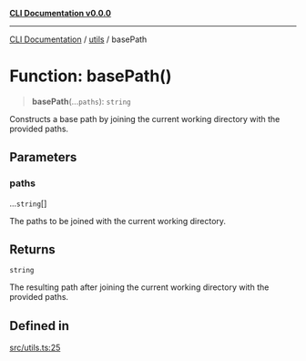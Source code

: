 [**CLI Documentation v0.0.0**](../../README.md)

***

[CLI Documentation](../../modules.md) / [utils](../README.md) / basePath

# Function: basePath()

> **basePath**(...`paths`): `string`

Constructs a base path by joining the current working directory with the provided paths.

## Parameters

### paths

...`string`[]

The paths to be joined with the current working directory.

## Returns

`string`

The resulting path after joining the current working directory with the provided paths.

## Defined in

[src/utils.ts:25](https://github.com/stonemjs/cli/blob/7903e21087d732d9d42947a348eb3c473963e042/src/utils.ts#L25)
